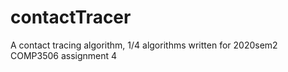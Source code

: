 # contactTracer
A contact tracing algorithm, 1/4 algorithms written for 2020sem2 COMP3506 assignment 4
